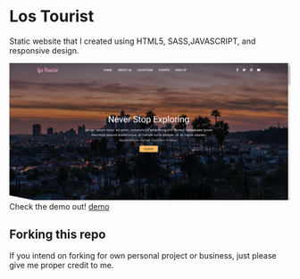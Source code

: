 # Los Tourist

Static website that I created using HTML5, SASS,JAVASCRIPT, and responsive design.

![demo website](/Images/snapshot.png)
Check the demo out! [demo](https://happy-minsky-6789bf.netlify.app/)

## Forking this repo
If you intend on forking for own personal project or business, just please give me proper credit to me.